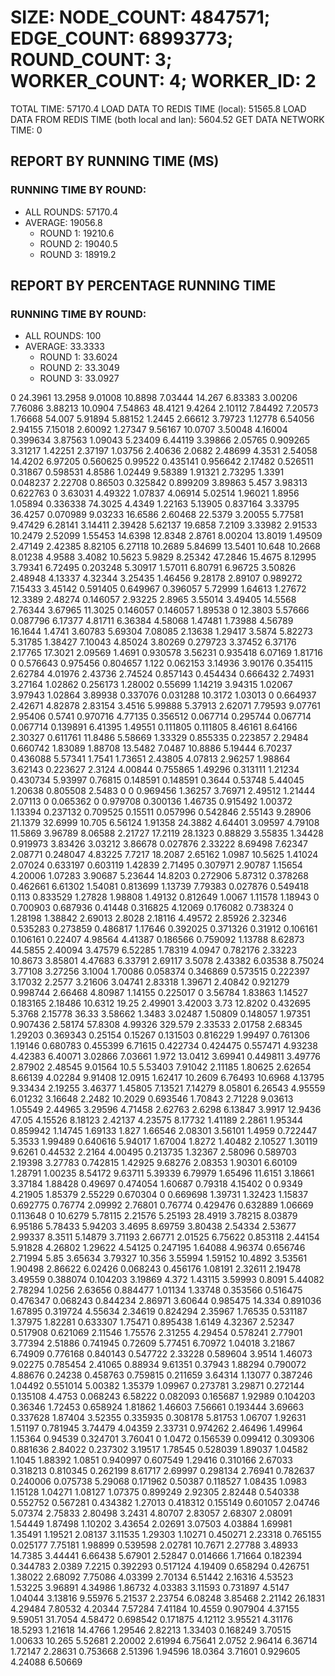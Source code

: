 
# SIZE: NODE_COUNT: 4847571; EDGE_COUNT: 68993773; ROUND_COUNT: 3; WORKER_COUNT: 4; WORKER_ID: 2
 TOTAL TIME: 57170.4
 LOAD DATA TO REDIS TIME (local): 51565.8
 LOAD DATA FROM REDIS TIME (both local and lan): 5604.52
 GET DATA NETWORK TIME: 0

## REPORT BY RUNNING TIME (MS)

 ### RUNNING TIME BY ROUND:

  + ALL ROUNDS: 57170.4
  + AVERAGE: 19056.8
     + ROUND 1: 19210.6
     + ROUND 2: 19040.5
     + ROUND 3: 18919.2

## REPORT BY PERCENTAGE RUNNING TIME

 ### RUNNING TIME BY ROUND:

  + ALL ROUNDS: 100
  + AVERAGE: 33.3333
     + ROUND 1: 33.6024
     + ROUND 2: 33.3049
     + ROUND 3: 33.0927

0 24.3961 13.2958 9.01008 10.8898 7.03444 14.267 6.83383 3.00206 7.76086 3.88213 10.0904 7.54863 48.4121 9.4264 2.10112 7.84492 7.20573 1.76668 54.007 5.91894 5.88152 1.2445 2.66612 3.79723 1.12778 6.54056 2.94155 7.15018 2.60092 1.27347 9.56167 10.0707 3.50048 4.16004 0.399634 3.87563 1.09043 5.23409 6.44119 3.39866 2.05765 0.909265 3.31217 1.42251 2.37197 1.03756 2.40636 2.0682 2.48699 4.3531 2.54058 14.4202 6.97205 0.560625 0.99522 0.435141 0.956642 2.17482 0.526511 0.31867 0.598531 4.8586 1.02449 9.58389 1.91321 2.73295 1.3391 0.048237 2.22708 0.86503 0.325842 0.899209 3.89863 5.457 3.98313 0.622763 0 3.63031 4.49322 1.07837 4.06914 5.02514 1.96021 1.8956 1.05894 0.336338 74.3025 4.4349 1.22163 5.13905 0.837164 3.33795 36.4257 0.070989 9.03233 16.6586 2.60468 22.5379 3.20055 5.77581 9.47429 6.28141 3.14411 2.39428 5.62137 19.6858 7.2109 3.33982 2.91533 10.2479 2.52099 1.55453 14.6398 12.8348 2.8761 8.00204 13.8019 1.49509 2.47149 2.42385 8.82105 6.27118 10.2689 5.84699 13.5401 10.648 10.2668 8.01238 4.9588 3.4082 10.5623 5.9829 8.25342 47.2846 15.4675 8.12995 3.79341 6.72495 0.203248 5.30917 1.57011 6.80791 6.96725 3.50826 2.48948 4.13337 4.32344 3.25435 1.46456 9.28178 2.89107 0.989272 7.15433 3.45142 0.591405 0.649967 0.396057 5.72999 1.64613 1.27672 12.3389 2.48274 0.146057 2.93225 2.8965 3.55014 3.49405 14.5568 2.76344 3.67965 11.3025 0.146057 0.146057 1.89538 0 12.3803 5.57666 0.087796 6.17377 4.81711 6.36384 4.58068 1.47481 1.73988 4.56789 16.1644 1.4741 3.60783 5.69304 7.08085 2.13638 1.29417 3.5874 5.82273 5.31785 1.38427 7.10043 4.85024 3.80269 0.279723 3.37452 6.37176 2.17765 17.3021 2.09569 1.4691 0.930578 3.56231 0.935418 6.07169 1.81716 0 0.576643 0.975456 0.804657 1.122 0.062153 3.14936 3.90176 0.354115 2.62784 4.01976 2.43736 2.74524 0.857143 0.454434 0.666432 2.74931 3.27164 1.02862 0.256173 1.28002 0.55699 1.14219 3.94315 1.02067 3.97943 1.02864 3.89938 0.337076 0.031288 10.3172 1.03013 0 0.664937 2.42671 4.82878 2.83154 3.4516 5.99888 5.37913 2.62071 7.79593 9.07761 2.95406 0.5741 0.970716 4.77135 0.356512 0.067714 0.295744 0.067714 0.067714 0.139891 6.41395 1.49551 0.111805 0.111805 8.46161 8.64166 2.30327 0.611761 11.8486 5.58669 1.33329 0.855335 0.223857 2.29484 0.660742 1.83089 1.88708 13.5482 7.0487 10.8886 5.19444 6.70237 0.436088 5.57341 1.7541 1.73651 2.43805 4.07813 2.96257 1.98864 3.62143 0.223627 2.3124 4.00844 0.755865 1.49296 0.313111 1.21234 0.430734 5.93997 0.76815 0.148591 0.148591 0.3644 0.53748 5.44045 1.20638 0.805508 2.5483 0 0 0.969456 1.36257 3.76971 2.49512 1.21444 2.07113 0 0.065362 0 0.979708 0.300136 1.46735 0.915492 1.00372 1.13394 0.237132 0.709525 0.15511 0.057996 0.542846 2.55143 9.28906 21.1379 32.6999 10.705 6.56124 1.91358 24.3882 4.64401 3.09597 4.79108 11.5869 3.96789 8.06588 2.21727 17.2119 28.1323 0.88829 3.55835 1.34428 0.919973 3.83426 3.03212 3.86678 0.027876 2.33222 8.69498 7.62347 2.08771 0.248047 4.83225 7.7217 18.2087 2.65162 1.0987 10.5625 1.41024 2.07024 0.633197 0.603119 1.42839 2.71495 0.307971 2.90787 1.15654 4.20006 1.07283 3.90687 5.23644 14.8203 0.272906 5.87312 0.378268 0.462661 6.61302 1.54081 0.813699 1.13739 7.79383 0.027876 0.549418 0.113 0.833529 1.27828 1.98808 1.49132 0.812649 1.0067 1.11578 1.18943 0 0.700903 0.687936 0.41448 0.316825 4.12069 0.176082 0.738324 0 1.28198 1.38842 2.69013 2.8028 2.18116 4.49572 2.85926 2.32346 0.535283 0.273859 0.486817 1.17646 0.392025 0.371326 0.31912 0.106161 0.106161 0.22407 4.98564 4.41387 0.186566 0.759092 1.13788 8.62873 44.5855 2.40094 3.47579 6.52285 1.78319 4.0947 0.782176 2.33223 10.8673 3.85801 4.47683 6.33791 2.69117 3.5078 2.43382 6.03538 8.75024 3.77108 3.27256 3.1004 1.70086 0.058374 0.346869 0.573515 0.222397 3.17032 2.2577 3.21606 3.04741 2.83318 1.39671 2.40842 0.921279 0.998744 2.66468 4.80987 1.14155 0.225017 0 3.56784 1.83863 1.14527 0.183165 2.18486 10.6312 19.25 2.49901 3.42003 3.73 12.8202 0.432695 5.3768 2.15778 36.33 3.58662 1.3483 3.02487 1.50809 0.148057 1.97351 0.907436 2.58174 57.8308 4.99326 329.579 2.33533 2.01758 2.68345 1.29203 0.369343 0.25154 0.15267 0.131503 0.816229 1.99497 0.761306 1.19146 0.680783 0.455399 6.71615 0.422734 0.424475 0.557471 4.93238 4.42383 6.40071 3.02866 7.03661 1.972 13.0412 3.69941 0.449811 3.49776 2.87902 2.48545 9.01564 10.5 5.53403 7.91042 2.11185 1.80625 2.62654 8.66139 4.02284 9.91408 12.0915 1.62417 10.2609 6.76493 10.6968 4.13795 9.33434 2.19255 3.46377 1.45805 7.13521 7.14279 8.05801 6.26543 4.95559 6.01232 3.16648 2.2482 10.2029 0.693546 1.70843 2.71228 9.03613 1.05549 2.44965 3.29596 4.71458 2.62763 2.6298 6.13847 3.9917 12.9436 47.05 4.15526 8.18123 2.42137 4.23575 8.17732 1.41189 2.2861 1.95344 0.859942 1.14745 1.69133 1.827 1.66546 2.08301 3.56101 1.4959 0.722447 5.3533 1.99489 0.640616 5.94017 1.67004 1.8272 1.40482 2.10527 1.30119 9.6261 0.44532 2.2164 4.00495 0.213735 1.32367 2.58096 0.589703 2.19398 3.27783 0.742815 1.42925 9.68276 2.08353 1.90301 6.60109 1.28791 1.00235 8.54172 9.63711 5.39339 6.79979 1.65496 11.6151 3.18661 3.37184 1.88428 0.49697 0.474054 1.60687 0.79318 4.15402 0 0.9349 4.21905 1.85379 2.55229 0.670304 0 0.669698 1.39731 1.32423 1.15837 0.692775 0.76774 2.09992 2.76801 0.76774 0.429476 0.632889 1.06669 0.113648 0 10.6279 5.78115 2.21576 5.25193 28.4919 3.78215 8.03879 6.95186 5.78433 5.94203 3.4695 8.69759 3.80438 2.54334 2.53677 2.99337 8.3511 5.14879 3.71193 2.66771 2.01525 6.75622 0.853118 2.44154 5.91828 4.26802 1.29622 4.54125 0.247195 1.64088 4.96374 0.656746 2.71994 5.85 3.65634 3.79327 10.356 3.55994 1.59152 10.4892 3.53561 1.90498 2.86622 6.02426 0.068243 0.456176 1.08191 2.32611 2.19478 3.49559 0.388074 0.104203 3.19869 4.372 1.43115 3.59993 0.8091 5.44082 2.78294 1.0256 2.63656 0.884477 1.01134 1.33748 0.353566 0.516475 0.476347 0.068243 0.844234 2.86971 3.60644 0.985475 14.334 0.891036 1.67895 0.319724 4.55634 2.34619 0.824294 2.35967 1.76535 0.531187 1.37975 1.82281 0.633307 1.75471 0.895438 1.6149 4.32367 2.52347 0.517908 0.621069 2.11546 1.75576 2.31255 4.29454 0.578241 2.77901 3.77394 2.51886 0.741945 0.72609 5.77451 6.70972 1.04018 3.21867 6.74909 0.776168 0.840143 0.547722 2.33228 0.589604 3.9514 1.46073 9.02275 0.785454 2.41065 0.88934 9.61351 0.37943 1.88294 0.790072 4.88676 0.24238 0.458763 0.759815 0.211659 3.64314 1.13077 0.387246 1.04492 0.551014 5.00382 1.35379 1.09967 0.273781 3.29871 0.272144 0.135108 4.4753 0.068243 6.58222 0.082093 0.165687 1.92989 0.104203 0.36346 1.72453 0.658924 1.81862 1.46603 7.56661 0.193444 3.69663 0.337628 1.87404 3.52355 0.335935 0.308178 5.81753 1.06707 1.92631 1.51197 0.781945 3.74479 4.04359 2.33731 0.974262 2.46496 1.49964 1.15364 0.94539 0.324701 3.76041 0 1.0472 0.156539 0.099412 0.309306 0.881636 2.84022 0.237302 3.19517 1.78545 0.528039 1.89037 1.04582 1.1045 1.88392 1.0851 0.940997 0.607549 1.29416 0.310166 2.67033 0.318213 0.810345 0.262199 8.61717 2.69997 0.298134 2.76941 0.782637 0.240006 0.075738 5.29068 0.171962 0.50387 0.118527 1.08435 1.0983 1.15128 1.04271 1.08127 1.07375 0.899249 2.92305 2.82448 0.540338 0.552752 0.567281 0.434382 1.27013 0.418312 0.155149 0.601057 2.04746 5.07374 2.75833 2.80498 3.2431 4.80707 2.83057 2.68307 2.08091 1.54449 1.87498 1.10202 3.43654 2.02691 3.07503 4.03884 1.69981 1.35491 1.19521 2.08137 3.11535 1.29303 1.10271 0.450271 2.23318 0.765155 0.025177 7.75181 1.98899 0.539598 2.02781 10.7671 2.27788 3.48933 14.7385 3.44441 6.66438 5.67901 2.52847 0.014666 1.71664 0.182394 0.344783 2.0389 7.2215 0.392293 0.517124 4.19409 0.658294 0.426751 1.38022 2.68092 7.75086 4.03399 2.70134 6.51442 2.16316 4.53523 1.53225 3.96891 4.34986 1.86732 4.03383 3.11593 0.731897 4.5147 1.04044 3.13816 9.55976 5.21537 2.23754 6.08248 3.85468 2.21142 26.1831 4.29484 7.80532 4.20344 7.57284 7.41184 10.4559 0.907904 4.37155 9.59051 31.7054 4.58472 0.698542 0.171875 4.12112 3.95521 4.31176 18.5293 1.21618 14.4766 1.29546 2.82213 1.33403 0.168249 3.70515 1.00633 10.265 5.52681 2.20002 2.61994 6.75641 2.0752 2.96414 6.36714 1.72147 2.28631 0.753668 2.51396 1.94596 18.0364 3.71601 0.929605 4.24088 6.50669 